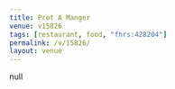```yaml
---
title: Pret A Manger
venue: v15826
tags: [restaurant, food, "fhrs:428204"]
permalink: /v/15826/
layout: venue
---
```

null